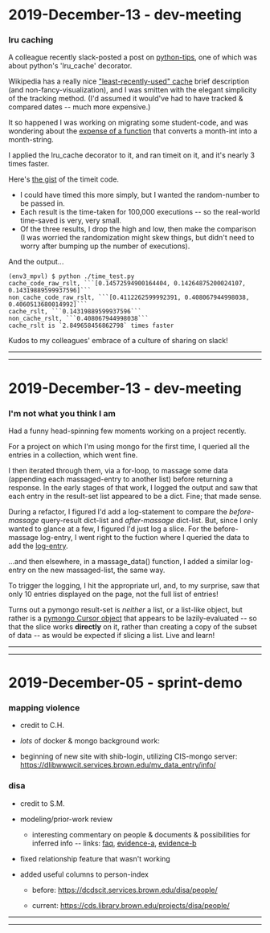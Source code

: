 2019-December-13 - dev-meeting
==============================

### lru caching

A colleague recently slack-posted a post on [python-tips](https://martinheinz.dev/blog/4), one of which was about python's 'lru_cache' decorator.

Wikipedia has a really nice ["least-recently-used" cache](https://en.wikipedia.org/wiki/Cache_replacement_policies#Least_recently_used_(LRU)) brief description (and non-fancy-visualization), and I was smitten with the elegant simplicity of the tracking method. (I'd assumed it would've had to have tracked & compared dates -- much more expensive.)

It so happened I was working on migrating some student-code, and was wondering about the [expense of a function](https://github.com/birkin/mp_vl_project/blob/9bf5b893a244331bbeb7109aa02795a8c82f4385/mp_vl_app/lib/views_api_entries_helper.py#L84-L93) that converts a month-int into a month-string.

I applied the lru_cache decorator to it, and ran timeit on it, and it's nearly 3 times faster.

Here's [the gist](https://gist.github.com/birkin/d9f948b3a209761b1f6b267ad03a1996) of the timeit code.

- I could have timed this more simply, but I  wanted the random-number to be passed in.
- Each result is the time-taken for 100,000 executions -- so the real-world time-saved is very, very small.
- Of the three results, I drop the high and low, then make the comparison (I was worried the randomization might skew things, but didn't need to worry after bumping up the number of executions).

And the output...

    (env3_mpvl) $ python ./time_test.py
    cache_code_raw_rslt, ```[0.14572594900164404, 0.14264875200024107, 0.14319889599937596]```
    non_cache_code_raw_rslt, ```[0.4112262599992391, 0.408067944998038, 0.4060513680014992]```
    cache_rslt, ```0.14319889599937596```
    non_cache_rslt, ```0.408067944998038```
    cache_rslt is `2.849658456862798` times faster

Kudos to my colleagues' embrace of a culture of sharing on slack!

---

---


2019-December-13 - dev-meeting
==============================

### I'm not what you think I am

Had a funny head-spinning few moments working on a project recently.

For a project on which I'm using mongo for the first time, I queried all the entries in a collection, which went fine.

I then iterated through them, via a for-loop, to massage some data (appending each massaged-entry to another list) before returning a response. In the early stages of that work, I logged the output and saw that each entry in the result-set list appeared to be a dict. Fine; that made sense.

During a refactor, I figured I'd add a log-statement to compare the _before-massage_ query-result dict-list and _after-massage_ dict-list. But, since I only wanted to glance at a few, I figured I'd just log a slice. For the before-massage log-entry, I went right to the fuction where I queried the data to add the [log-entry](https://github.com/birkin/mp_vl_project/blob/c7d3eb4a8e557ed6128df30126b7169c651fb310/mp_vl_app/lib/mongo_access.py#L39).

...and then elsewhere, in a massage_data() function, I added a similar log-entry on the new massaged-list, the same way.

To trigger the logging, I hit the appropriate url, and, to my surprise, saw that only 10 entries displayed on the page, not the full list of entries!

Turns out a pymongo result-set is _neither_ a list, or a list-like object, but rather is a [pymongo Cursor object](https://api.mongodb.com/python/current/api/pymongo/cursor.html) that appears to be lazily-evaluated -- so that the slice works __directly__ on it, rather than creating a copy of the subset of data -- as would be expected if slicing a list. Live and learn!


---

---


2019-December-05 - sprint-demo
==============================

### mapping violence

- credit to C.H.

- _lots_ of docker & mongo background work:

- beginning of new site with shib-login, utilizing CIS-mongo server: <https://dlibwwwcit.services.brown.edu/mv_data_entry/info/>


### disa

- credit to S.M.

- modeling/prior-work review

    - interesting commentary on people & documents & possibilities for inferred info -- links: [faq](https://www.centurial.net/faq), [evidence-a](https://www.centurial.net/blog/2019/2/15/evidence-based-genealogy-part-1-what-is-evidence), [evidence-b](https://www.centurial.net/blog/2019/3/10/evidence-based-genealogy-part-2-types-of-evidence)

- fixed relationship feature that wasn't working

- added useful columns to person-index

    - before: <https://dcdscit.services.brown.edu/disa/people/>

    - current: <https://cds.library.brown.edu/projects/disa/people/>


---

---
